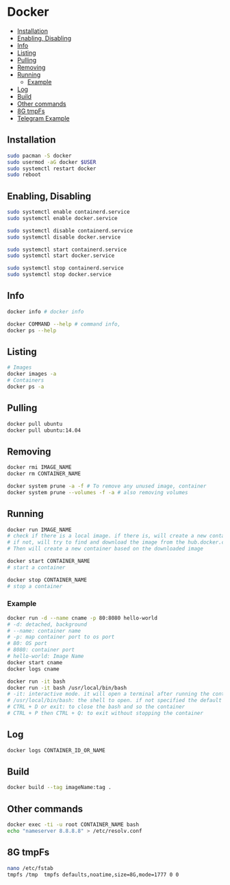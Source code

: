 # Docker

- [Installation](#installation)
- [Enabling, Disabling](#enabling-disabling)
- [Info](#info)
- [Listing](#listing)
- [Pulling](#pulling)
- [Removing](#removing)
- [Running](#running)
  - [Example](#example)
- [Log](#log)
- [Build](#build)
- [Other commands](#other-commands)
- [8G tmpFs](#8g-tmpfs)
- [Telegram Example](telegram/)

## Installation

```bash
sudo pacman -S docker
sudo usermod -aG docker $USER
sudo systemctl restart docker
sudo reboot
```

## Enabling, Disabling

```bash
sudo systemctl enable containerd.service
sudo systemctl enable docker.service

sudo systemctl disable containerd.service
sudo systemctl disable docker.service

sudo systemctl start containerd.service
sudo systemctl start docker.service

sudo systemctl stop containerd.service
sudo systemctl stop docker.service
```

## Info

```bash
docker info # docker info

docker COMMAND --help # command info, 
docker ps --help 
```

## Listing

```bash
# Images
docker images -a
# Containers
docker ps -a
```

## Pulling

```bash
docker pull ubuntu
docker pull ubuntu:14.04
```

## Removing

```bash
docker rmi IMAGE_NAME
docker rm CONTAINER_NAME

docker system prune -a -f # To remove any unused image, container
docker system prune --volumes -f -a # also removing volumes
```

## Running

```bash
docker run IMAGE_NAME
# check if there is a local image. if there is, will create a new container based on the local image and run it.
# if not, will try to find and download the image from the hub.docker.com
# Then will create a new container based on the downloaded image

docker start CONTAINER_NAME
# start a container

docker stop CONTAINER_NAME
# stop a container
```

### Example

```bash
docker run -d --name cname -p 80:8080 hello-world
# -d: detached, background
# --name: container name
# -p: map container port to os port
# 80: OS port
# 8080: container port
# hello-world: Image Name
docker start cname
docker logs cname

docker run -it bash
docker run -it bash /usr/local/bin/bash 
# -it: interactive mode. it will open a terminal after running the container
# /usr/local/bin/bash: the shell to open. if not specified the default path will be used
# CTRL + D or exit: to close the bash and so the container
# CTRL + P then CTRL + Q: to exit without stopping the container
```

## Log

```bash
docker logs CONTAINER_ID_OR_NAME
```

## Build

```bash
docker build --tag imageName:tag .
```

## Other commands

```bash
docker exec -ti -u root CONTAINER_NAME bash
echo "nameserver 8.8.8.8" > /etc/resolv.conf
```

## 8G tmpFs

```bash
nano /etc/fstab
tmpfs /tmp  tmpfs defaults,noatime,size=8G,mode=1777 0 0
```
